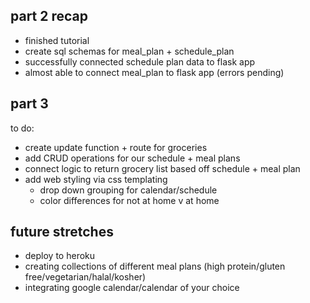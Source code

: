## part 2 recap 
- finished tutorial 
- create sql schemas for meal_plan + schedule_plan 
- successfully connected schedule plan data to flask app 
- almost able to connect meal_plan to flask app (errors pending)

## part 3
to do: 
- create update function + route for groceries 
- add CRUD operations for our schedule + meal plans 
- connect logic to return grocery list based off schedule + meal plan 
- add web styling via css templating 
    - drop down grouping for calendar/schedule 
    - color differences for not at home v at home 
    

## future stretches 
- deploy to heroku 
- creating collections of different meal plans (high protein/gluten free/vegetarian/halal/kosher)
- integrating google calendar/calendar of your choice 